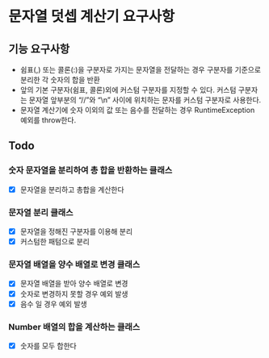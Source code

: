# 문자열 덧셉 계산기 요구사항

## 기능 요구사항

- 쉼표(,) 또는 콜론(:)을 구분자로 가지는 문자열을 전달하는 경우 구분자를 기준으로 분리한 각 숫자의 합을 반환
- 앞의 기본 구분자(쉼표, 콜론)외에 커스텀 구분자를 지정할 수 있다. 커스텀 구분자는 문자열 앞부분의 “//”와 “\n” 사이에 위치하는 문자를 커스텀 구분자로 사용한다.
- 문자열 계산기에 숫자 이외의 값 또는 음수를 전달하는 경우 RuntimeException 예외를 throw한다.

## Todo

### 숫자 문자열을 분리하여 총 합을 반환하는 클래스

- [x] 문자열을 분리하고 총합을 계산한다

### 문자열 분리 클래스

- [x] 문자열을 정해진 구분자를 이용해 분리
- [x] 커스텀한 패텀으로 분리

### 문자열 배열을 양수 배열로 변경 클래스

- [x] 문자열 배열을 받아 양수 배열로 변경
- [x] 숫자로 변경하지 못할 경우 예외 발생
- [x] 음수 일 경우 예외 발생

### Number 배열의 합을 계산하는 클래스

- [x] 숫자를 모두 합한다